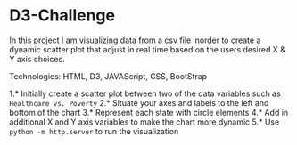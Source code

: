 # D3-Challenge
In this project I am visualizing data from a csv file inorder to create a dynamic scatter plot that adjust in real time based on the users desired X & Y axis choices. 

Technologies: HTML, D3, JAVAScript, CSS, BootStrap

1.*  Initially create a scatter plot between two of the data variables such as `Healthcare vs. Poverty`
2.*  Situate your axes and labels to the left and bottom of the chart
3.*  Represent each state with circle elements
4.*  Add in additional X and Y axis variables to make the chart more dynamic
5.*  Use `python -m http.server` to run the visualization
